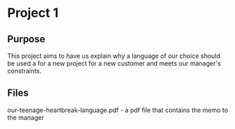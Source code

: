 # Project 1

## Purpose

This project aims to have us explain why a language of our choice should be used a for a new project for a new customer and meets our manager's constraints.

## Files

our-teenage-heartbreak-language.pdf - a pdf file that contains the memo to the manager

